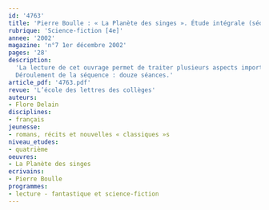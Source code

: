 ```yaml
---
id: '4763'
title: 'Pierre Boulle : « La Planète des singes ». Étude intégrale (séquence)'
rubrique: 'Science-fiction [4e]'
annee: '2002'
magazine: 'n°7 1er décembre 2002'
pages: '28'
description: 
  'La lecture de cet ouvrage permet de traiter plusieurs aspects importants du programme de quatrième. En effet, ce roman de science-fiction mêle aventures, réflexion philosophique et critique sociale, et cela au moyen d’une langue claire. Dans ce roman, le lecteur est amené à réfléchir, donc forcément à juger et à critiquer le monde dans lequel il vit, ce qui est un bon tremplin vers l’étude de textes de critique sociale du XVIIIe siècle. Cette étude, qui permet de pratiquer l’argumentation sous toutes ses formes, de renforcer et d’étoffer les acquis sur le récit complexe et la description, pourra suivre une séquence d’initiation au genre de la science-fiction, mais aussi poser des jalons importants pour une séquence sur la critique sociale.
  Déroulement de la séquence : douze séances.'
article_pdf: '4763.pdf'
revue: 'L’école des lettres des collèges'
auteurs:
- Flore Delain
disciplines:
- français
jeunesse:
- romans, récits et nouvelles « classiques »s
niveau_etudes:
- quatrième
oeuvres:
- La Planète des singes
ecrivains:
- Pierre Boulle
programmes:
- lecture - fantastique et science-fiction
---
```

